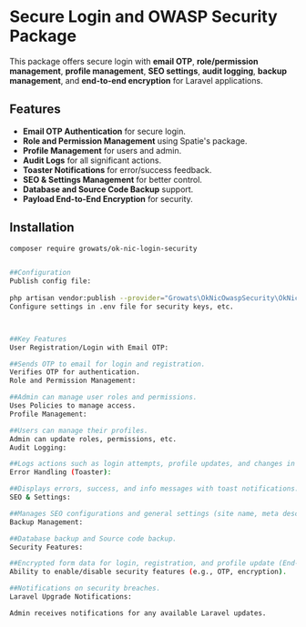 # Secure Login and OWASP Security Package

This package offers secure login with **email OTP**, **role/permission management**, **profile management**, **SEO settings**, **audit logging**, **backup management**, and **end-to-end encryption** for Laravel applications.

## Features

- **Email OTP Authentication** for secure login.
- **Role and Permission Management** using Spatie's package.
- **Profile Management** for users and admin.
- **Audit Logs** for all significant actions.
- **Toaster Notifications** for error/success feedback.
- **SEO & Settings Management** for better control.
- **Database and Source Code Backup** support.
- **Payload End-to-End Encryption** for security.

## Installation

```bash
composer require growats/ok-nic-login-security


##Configuration
Publish config file:
 
php artisan vendor:publish --provider="Growats\OkNicOwaspSecurity\OkNicOwaspSecurityServiceProvider"
Configure settings in .env file for security keys, etc.



##Key Features
User Registration/Login with Email OTP:

##Sends OTP to email for login and registration.
Verifies OTP for authentication.
Role and Permission Management:

##Admin can manage user roles and permissions.
Uses Policies to manage access.
Profile Management:

##Users can manage their profiles.
Admin can update roles, permissions, etc.
Audit Logging:

##Logs actions such as login attempts, profile updates, and changes in settings.
Error Handling (Toaster):

##Displays errors, success, and info messages with toast notifications.
SEO & Settings:

##Manages SEO configurations and general settings (site name, meta description, etc.).
Backup Management:

##Database backup and Source code backup.
Security Features:

##Encrypted form data for login, registration, and profile update (End-to-End Encryption).
Ability to enable/disable security features (e.g., OTP, encryption).

##Notifications on security breaches.
Laravel Upgrade Notifications:

Admin receives notifications for any available Laravel updates.

